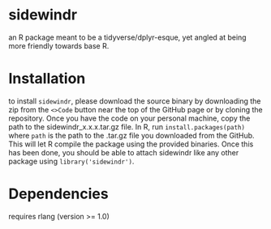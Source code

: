 # sidewindr
an R package meant to be a tidyverse/dplyr-esque, yet angled at being more friendly towards base R.

# Installation
to install `sidewindr`, please download the source binary by downloading the zip from the `<>Code` button near the top of the GitHub page or by cloning the repository. Once you have the code on your personal machine, copy the path to the sidewindr_x.x.x.tar.gz file. In R, run `install.packages(path)` where `path` is the path to the .tar.gz file you downloaded from the GitHub. This will let R compile the package using the provided binaries. Once this has been done, you should be able to attach sidewindr like any other package using `library('sidewindr')`.

# Dependencies
requires rlang (version >= 1.0)
